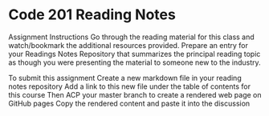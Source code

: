 # Code 201 Reading Notes

Assignment Instructions
Go through the reading material for this class and watch/bookmark the additional resources provided. Prepare an entry for your Readings Notes Repository that summarizes the principal reading topic as though you were presenting the material to someone new to the industry.


To submit this assignment
Create a new markdown file in your reading notes repository
Add a link to this new file under the table of contents for this course
Then ACP your master branch to create a rendered web page on GitHub pages
Copy the rendered content and paste it into the discussion


